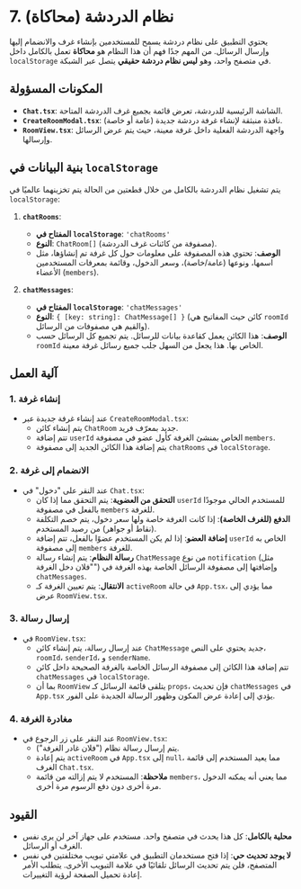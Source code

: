 # 7. نظام الدردشة (محاكاة)

يحتوي التطبيق على نظام دردشة يسمح للمستخدمين بإنشاء غرف والانضمام إليها وإرسال الرسائل. من المهم جدًا فهم أن هذا النظام هو **محاكاة** تعمل بالكامل داخل `localStorage` في متصفح واحد، وهو **ليس نظام دردشة حقيقي** يتصل عبر الشبكة.

## المكونات المسؤولة

- **`Chat.tsx`**: الشاشة الرئيسية للدردشة، تعرض قائمة بجميع غرف الدردشة المتاحة.
- **`CreateRoomModal.tsx`**: نافذة منبثقة لإنشاء غرفة دردشة جديدة (عامة أو خاصة).
- **`RoomView.tsx`**: واجهة الدردشة الفعلية داخل غرفة معينة، حيث يتم عرض الرسائل وإرسالها.

## بنية البيانات في `localStorage`

يتم تشغيل نظام الدردشة بالكامل من خلال قطعتين من الحالة يتم تخزينهما عالميًا في `localStorage`:

1.  **`chatRooms`**:
    - **المفتاح في `localStorage`**: `'chatRooms'`
    - **النوع**: `ChatRoom[]` (مصفوفة من كائنات غرف الدردشة).
    - **الوصف**: تحتوي هذه المصفوفة على معلومات حول كل غرفة تم إنشاؤها، مثل اسمها، ونوعها (عامة/خاصة)، وسعر الدخول، وقائمة بمعرفات المستخدمين الأعضاء (`members`).

2.  **`chatMessages`**:
    - **المفتاح في `localStorage`**: `'chatMessages'`
    - **النوع**: `{ [key: string]: ChatMessage[] }` (كائن حيث المفاتيح هي `roomId` والقيم هي مصفوفات من الرسائل).
    - **الوصف**: هذا الكائن يعمل كقاعدة بيانات للرسائل. يتم تجميع كل الرسائل حسب `roomId` الخاص بها. هذا يجعل من السهل جلب جميع رسائل غرفة معينة.

## آلية العمل

### 1. إنشاء غرفة
- عند إنشاء غرفة جديدة عبر `CreateRoomModal.tsx`:
  - يتم إنشاء كائن `ChatRoom` جديد بمعرّف فريد.
  - تتم إضافة `userId` الخاص بمنشئ الغرفة كأول عضو في مصفوفة `members`.
  - يتم إضافة هذا الكائن الجديد إلى مصفوفة `chatRooms` في `localStorage`.

### 2. الانضمام إلى غرفة
- عند النقر على "دخول" في `Chat.tsx`:
  - **التحقق من العضوية**: يتم التحقق مما إذا كان `userId` للمستخدم الحالي موجودًا بالفعل في مصفوفة `members` للغرفة.
  - **الدفع (للغرف الخاصة)**: إذا كانت الغرفة خاصة ولها سعر دخول، يتم خصم التكلفة (نقاط أو جواهر) من رصيد المستخدم.
  - **إضافة العضو**: إذا لم يكن المستخدم عضوًا بالفعل، تتم إضافة `userId` الخاص به إلى مصفوفة `members` للغرفة.
  - **رسالة النظام**: يتم إنشاء رسالة `ChatMessage` من نوع `notification` (مثل "فلان دخل الغرفة") وإضافتها إلى مصفوفة الرسائل الخاصة بهذه الغرفة في `chatMessages`.
  - **الانتقال**: يتم تعيين الغرفة كـ `activeRoom` في حالة `App.tsx`، مما يؤدي إلى عرض `RoomView.tsx`.

### 3. إرسال رسالة
- في `RoomView.tsx`:
  - عند إرسال رسالة، يتم إنشاء كائن `ChatMessage` جديد يحتوي على النص، `roomId`، `senderId`، و `senderName`.
  - تتم إضافة هذا الكائن إلى مصفوفة الرسائل الخاصة بالغرفة الصحيحة داخل كائن `chatMessages` في `localStorage`.
  - بما أن `RoomView` يتلقى قائمة الرسائل كـ `props`، فإن تحديث `chatMessages` في `App.tsx` يؤدي إلى إعادة عرض المكون وظهور الرسالة الجديدة على الفور.

### 4. مغادرة الغرفة
- عند النقر على زر الرجوع في `RoomView.tsx`:
  - يتم إرسال رسالة نظام ("فلان غادر الغرفة").
  - يتم إعادة `activeRoom` في `App.tsx` إلى `null`، مما يعيد المستخدم إلى قائمة الغرف `Chat.tsx`.
  - **ملاحظة**: المستخدم لا يتم إزالته من قائمة `members`، مما يعني أنه يمكنه الدخول مرة أخرى دون دفع الرسوم مرة أخرى.

## القيود
- **محلية بالكامل**: كل هذا يحدث في متصفح واحد. مستخدم على جهاز آخر لن يرى نفس الغرف أو الرسائل.
- **لا يوجد تحديث حي**: إذا فتح مستخدمان التطبيق في علامتي تبويب مختلفتين في نفس المتصفح، فلن يتم تحديث الرسائل تلقائيًا في علامة التبويب الأخرى. يتطلب الأمر إعادة تحميل الصفحة لرؤية التغييرات.
